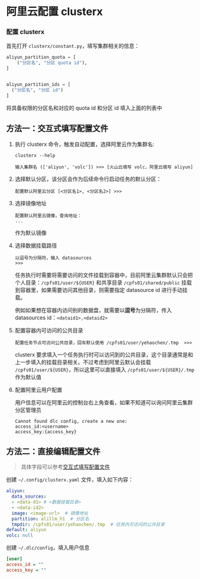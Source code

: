 # 阿里云配置 clusterx

### 配置 clusterx

首先打开 `clusterx/constant.py`，填写集群相关的信息：

```python
aliyun_partition_quota = [
    ("分区名", "分区 quota id"),
]


aliyun_partition_ids = [
  ("分区名", "分区 id")
]
```

将具备权限的分区名和对应的 quota id 和分区 id 填入上面的列表中


## 方法一：交互式填写配置文件

1. 执行 clusterx 命令，触发自动配置，选择阿里云作为集群名:

    ```console
    clusterx --help

    输入集群名 (['aliyun', 'volc']) >>> [火山云填写 volc，阿里云填写 aliyun]
    ```

2. 选择默认分区，该分区会作为后续命令行启动任务的默认分区：

   ```console
   配置默认阿里云分区 [<分区名1>, <分区名2>] >>>
   ```

3. 选择镜像地址

   ```console
   配置默认阿里云镜像，查询地址：
   ...
   ```

   作为默认镜像

4. 选择数据挂载路径

   ```console
   以逗号为分隔符，输入 datasources
   >>>
   ```

   任务执行时需要将需要访问的文件挂载到容器中，目前阿里云集群默认只会把个人目录：`/cpfs01/user/${USER}` 和共享目录 `/cpfs01/shared/public` 挂载到容器里，如果需要访问其他目录，则需要指定 datasource id 进行手动挂载。

   例如如果想在容器内访问别的数据盘，就需要以**逗号**为分隔符，传入 datasources id：`<dataid1>,<dataid2>`

5. 配置容器内可访问的公共目录

   ```console
   配置任务节点可访问公共目录，回车默认使用 /cpfs01/user/yehaochen/.tmp  >>>
   ```

   clusterx 要求填入一个任务执行时可以访问到的公共目录，这个目录通常是和上一步填入的挂载目录相关。不过考虑到阿里云默认会挂载 `/cpfs01/user/${USER}`，所以这里可以直接填入 `/cpfs01/user/${USER}/.tmp` 作为默认值

6. 配置阿里云用户配置

   用户信息可以在阿里云的控制台右上角查看，如果不知道可以询问阿里云集群分区管理员

   ```console
   Cannot found dlc config, create a new one:
   access_id:<username>
   access_key:{access_key}
   ```

## 方法二：直接编辑配置文件

> 具体字段可以参考[交互式填写配置文件](#方法一：交互式填写配置文件)

创建 `~/.config/clusterx.yaml` 文件，填入如下内容：

```yaml
aliyun:
  data_sources:
  - <data-d1> # <数据挂载目录>
  - <data-id2>
  image: <image-url>  # 镜像地址
  partition: alillm_h1  # 分区名
  tmpdir: /cpfs01/user/yehaochen/.tmp  # 任务内可访问的公共目录
default: aliyun
volc: null
```

创建 `~/.dlc/config`，填入用户信息

```ini
[user]
access_id = ""
access_key = ""
```
